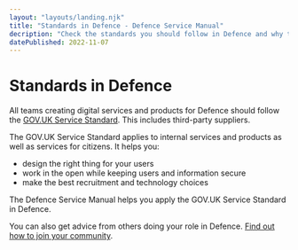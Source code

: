 ```yaml
---
layout: "layouts/landing.njk"
title: "Standards in Defence - Defence Service Manual"
decription: "Check the standards you should follow in Defence and why they are important for all digital services and products."
datePublished: 2022-11-07
---
```


# Standards in Defence

All teams creating digital services and products for Defence should follow the [GOV.UK Service Standard](https://www.gov.uk/service-manual/service-standard/). This includes third-party suppliers.

The GOV.UK Service Standard applies to internal services and products as well as services for citizens. It helps you:

- design the right thing for your users
- work in the open while keeping users and information secure
- make the best recruitment and technology choices

The Defence Service Manual helps you apply the GOV.UK Service Standard in Defence.

You can also get advice from others doing your role in Defence. [Find out how to join your community](/your-community/).
